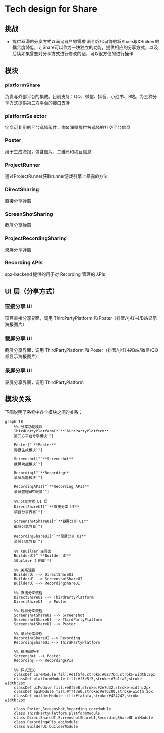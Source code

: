 # Tech design for Share
## 挑战
* 提供丝滑的分享方式以满足用户的需求
    我们将尽可能的将Share与XBuilder的耦合度降低，让Share可以作为一块独立的功能，提供相应的分享方式，以及后续如果需要对分享方式进行修改的话，可以很方便的进行操作

## 模块
### platformShare
负责与外部平台的集成。目前支持：QQ、微信、抖音、小红书、B站。为三种分享方式提供第三方平台的接口支持
### platformSelector
定义可复用的平台选择组件，向各弹窗提供被选择的社交平台信息
### Poster
用于生成海报，包含图片、二维码和项目信息
### ProjectRunner
通过ProjectRunner获取runner游戏引擎上暴露的方法
### DirectSharing
直接分享弹窗
### ScreenShotSharing
截屏分享弹窗
### ProjectRecordingSharing
录屏分享弹窗
### Recording APIs
spx-backend 提供的用于对 Recording 管理的 APIs


## UI 层（分享方式）
### 直接分享 UI
项目直接分享界面，调用 ThirdPartyPlatform 和 Poster（抖音/小红书/B站显示海报图片）
### 截屏分享 UI
截屏分享界面，调用 ThirdPartyPlatform 和 Poster（抖音/小红书/B站/微信/QQ 都显示海报图片）
### 录屏分享 UI
录屏分享界面，调用 ThirdPartyPlatform

## 模块关系
下图说明了系统中各个模块之间的关系：

```mermaid
graph TB
    %% 分享功能模块
    ThirdPartyPlatform["`**ThirdPartyPlatform**
    第三方平台分享模块`"]
    
    Poster["`**Poster**
    海报生成模块`"]
    
    Screenshot["`**Screenshot**
    截屏功能模块`"]
    
    Recording["`**Recording**
    录屏功能模块`"]
    
    RecordingAPIs["`**Recording APIs**
    录屏管理API服务`"]
    
    %% 分享方式 UI 层
    DirectShareUI["`**直接分享 UI**
    项目分享界面`"]
    
    ScreenshotShareUI["`**截屏分享 UI**
    截屏分享界面`"]
    
    RecordingShareUI["`**录屏分享 UI**
    录屏分享界面`"]
    
    %% XBuilder 主界面
    BuilderUI["`**Builder UI**
    XBuilder 主界面`"]
    
    %% 关系连接
    BuilderUI --> DirectShareUI
    BuilderUI --> ScreenshotShareUI
    BuilderUI --> RecordingShareUI
    
    %% 直接分享流程
    DirectShareUI --> ThirdPartyPlatform
    DirectShareUI --> Poster
    
    %% 截屏分享流程
    ScreenshotShareUI --> Screenshot
    ScreenshotShareUI --> ThirdPartyPlatform
    ScreenshotShareUI --> Poster
    
    %% 录屏分享流程
    RecordingShareUI --> Recording
    RecordingShareUI --> ThirdPartyPlatform
    
    %% 模块间协作
    Screenshot --> Poster
    Recording --> RecordingAPIs
    
    %% 样式定义
    classDef coreModule fill:#e1f5fe,stroke:#0277bd,stroke-width:2px
    classDef platformModule fill:#f3e5f5,stroke:#7b1fa2,stroke-width:2px
    classDef uiModule fill:#e8f5e8,stroke:#2e7d32,stroke-width:2px
    classDef apiModule fill:#fff3e0,stroke:#ef6c00,stroke-width:2px
    classDef builderModule fill:#fafafa,stroke:#424242,stroke-width:2px
    
    class Poster,Screenshot,Recording coreModule
    class ThirdPartyPlatform platformModule
    class DirectShareUI,ScreenshotShareUI,RecordingShareUI uiModule
    class RecordingAPIs apiModule
    class BuilderUI builderModule
```

